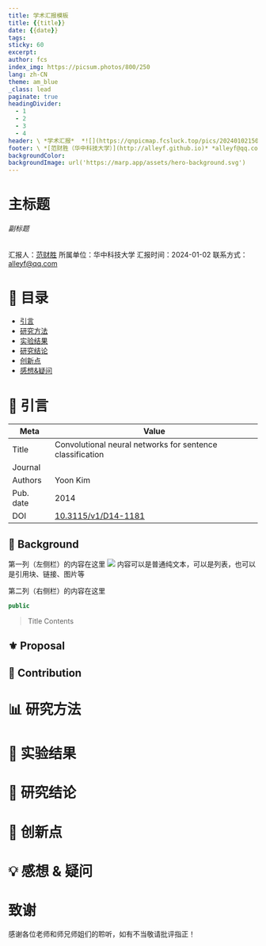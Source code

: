 ```yaml
---
title: 学术汇报模板
title: {{title}}
date: {{date}}
tags: 
sticky: 60
excerpt: 
author: fcs
index_img: https://picsum.photos/800/250
lang: zh-CN
theme: am_blue
_class: lead
paginate: true
headingDivider:
  - 1
  - 2
  - 3
  - 4
header: \ *学术汇报*  *![](https://qnpicmap.fcsluck.top/pics/202401021503247.png)*
footer: \ *[范财胜（华中科技大学）](http://alleyf.github.io)* *alleyf@qq.com* *2024-01-02*
backgroundColor: 
backgroundImage: url('https://marp.app/assets/hero-background.svg')
---
```


<!-- _class: cover_a -->
<!-- _header: "" --> 
<!-- _footer: "" --> 
<!-- _paginate: "" --> 

# 主标题


###### 副标题



汇报人：[范财胜](http://alleyf.github.io)
所属单位：华中科技大学
汇报时间：2024-01-02
联系方式：<alleyf@qq.com>



# 📕 目录

<!-- _class: cols2_ol_ci fglass toc_a  -->
<!-- _footer: "" -->
<!-- _header: "CONTENT" -->
<!-- _paginate: "" -->


- [引言](#📜%20引言)
- [研究方法](#📊%20研究方法)
- [实验结果](#🔬%20实验结果)
- [研究结论](#🚩%20研究结论)
- [创新点](#📌%20创新点)
- [感想&疑问](#💡%20感想%20&%20疑问)



# 📜 引言

<!-- _class: navbar  -->
<!-- _header: \ **[引言](#3)** *[研究方法](#7)* *[实验结果](#8)* *[研究结论](#9)* *[创新点](#10)* *[感想&疑问](#11)* -->

| Meta  | Value  |
|---|---|
|Title|Convolutional neural networks for sentence classification|
|Journal||
|Authors|Yoon Kim|
|Pub. date|2014|
|DOI|[10.3115/v1/D14-1181](https://doi.org/10.3115/v1/D14-1181)|



## 📑 Background


<!-- _class: cols-2 bq-purple-->  


<div class=ldiv>  

第一列（左侧栏）的内容在这里
![](https://qnpicmap.fcsluck.top/pics/202401021336539.png)
内容可以是普通纯文本，可以是列表，也可以是引用块、链接、图片等

</div>

<div class=rdiv>

第二列（右侧栏）的内容在这里
```java
public 
```

> Title
> Contents
</div>


## ⚜ Proposal




## 👑 Contribution



# 📊 研究方法

<!-- _class: navbar  -->
<!-- _header: \ *[引言](#3)* **[研究方法](#7)** *[实验结果](#8)* *[研究结论](#9)* *[创新点](#10)* *[感想&疑问](#11)* -->





# 🔬 实验结果

<!-- _class: navbar  -->
<!-- _header: \ *[引言](#3)* *[研究方法](#7)* **[实验结果](#8)** *[研究结论](#9)* *[创新点](#10)* *[感想&疑问](#11)* -->


# 🚩 研究结论

<!-- _class: navbar  -->
<!-- _header: \ *[引言](#3)* *[研究方法](#7)* *[实验结果](#8)* **[研究结论](#9)** *[创新点](#10)* *[感想&疑问](#11)* -->


# 📌 创新点

<!-- _class: navbar  -->
<!-- _header: \ *[引言](#3)* *[研究方法](#7)* *[实验结果](#8)* *[研究结论](#9)* **[创新点](#10)** *[感想&疑问](#11)* -->


# 💡 感想 & 疑问

<!-- _class: navbar  -->
<!-- _header: \ *[引言](#3)* *[研究方法](#7)* *[实验结果](#8)* *[研究结论](#9)* *[创新点](#10)* **[感想&疑问](#11)** -->






# 致谢


<!-- _class: cover_a -->
<!-- _header: "" --> 


<div class="tdiv">
感谢各位老师和师兄师姐们的聆听，如有不当敬请批评指正！
</div>


